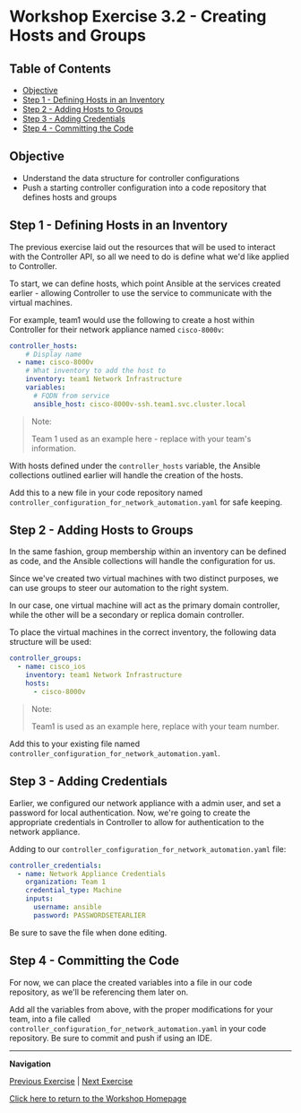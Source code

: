 # Workshop Exercise 3.2 - Creating Hosts and Groups

## Table of Contents

* [Objective](#objective)
* [Step 1 - Defining Hosts in an Inventory](#step-1---defining-hosts-in-an-inventory)
* [Step 2 - Adding Hosts to Groups](#step-2---adding-hosts-to-groups)
* [Step 3 - Adding Credentials](#step-3---adding-credentials)
* [Step 4 - Committing the Code](#step-3---committing-the-code)

## Objective

* Understand the data structure for controller configurations
* Push a starting controller configuration into a code repository that defines hosts and groups

## Step 1 - Defining Hosts in an Inventory
The previous exercise laid out the resources that will be used to interact with the Controller API, so all we need to do is define what we'd like applied to Controller.

To start, we can define hosts, which point Ansible at the services created earlier - allowing Controller to use the service to communicate with the virtual machines.

For example, team1 would use the following to create a host within Controller for their network appliance named `cisco-8000v`:
```yaml
controller_hosts:
    # Display name
  - name: cisco-8000v
    # What inventory to add the host to
    inventory: team1 Network Infrastructure
    variables:
      # FQDN from service
      ansible_host: cisco-8000v-ssh.team1.svc.cluster.local
```

> Note:
>
> Team 1 used as an example here - replace with your team's information.

With hosts defined under the `controller_hosts` variable, the Ansible collections outlined earlier will handle the creation of the hosts.

Add this to a new file in your code repository named `controller_configuration_for_network_automation.yaml` for safe keeping.

## Step 2 - Adding Hosts to Groups
In the same fashion, group membership within an inventory can be defined as code, and the Ansible collections will handle the configuration for us.

Since we've created two virtual machines with two distinct purposes, we can use groups to steer our automation to the right system.

In our case, one virtual machine will act as the primary domain controller, while the other will be a secondary or replica domain controller.

To place the virtual machines in the correct inventory, the following data structure will be used:

```yaml
controller_groups:
  - name: cisco_ios
    inventory: team1 Network Infrastructure
    hosts:
      - cisco-8000v
```

> Note:
>
> Team1 is used as an example here, replace with your team number.

Add this to your existing file named `controller_configuration_for_network_automation.yaml`.

## Step 3 - Adding Credentials
Earlier, we configured our network appliance with a admin user, and set a password for local authentication. Now, we're going to create the appropriate credentials in Controller to allow for authentication to the network appliance.

Adding to our `controller_configuration_for_network_automation.yaml` file:

```yaml
controller_credentials:
  - name: Network Appliance Credentials
    organization: Team 1
    credential_type: Machine
    inputs:
      username: ansible
      password: PASSWORDSETEARLIER
```

Be sure to save the file when done editing.

## Step 4 - Committing the Code
For now, we can place the created variables into a file in our code repository, as we'll be referencing them later on.

Add all the variables from above, with the proper modifications for your team, into a file called `controller_configuration_for_network_automation.yaml` in your code repository. Be sure to commit and push if using an IDE.

---
**Navigation**

[Previous Exercise](../3.1-controller-as-code/) | [Next Exercise](../3.3-linking-to-automation/)

[Click here to return to the Workshop Homepage](../../README.md)
